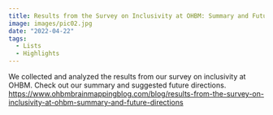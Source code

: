 ```yaml
---
title: Results from the Survey on Inclusivity at OHBM: Summary and Future Directions
image: images/pic02.jpg
date: "2022-04-22"
tags:
  - Lists
  - Highlights
---
```

We collected and analyzed the results from our survey on inclusivity at OHBM. Check out our summary and suggested future directions.
https://www.ohbmbrainmappingblog.com/blog/results-from-the-survey-on-inclusivity-at-ohbm-summary-and-future-directions
